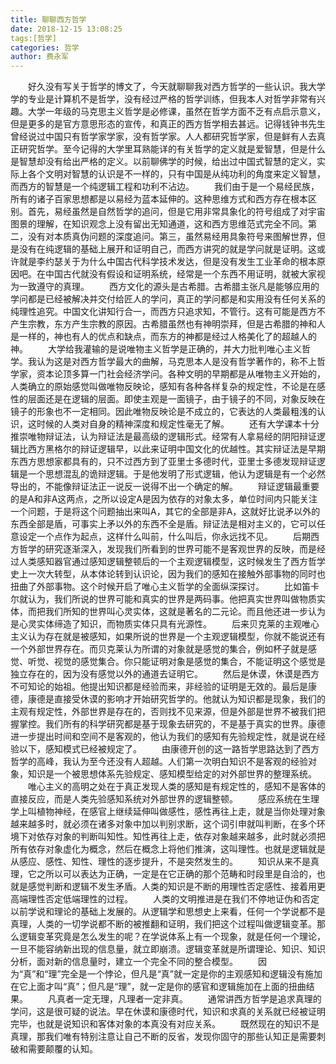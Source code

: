 ```yaml
---
title: 聊聊西方哲学
date: 2018-12-15 13:08:25
tags:[哲学]
categories: 哲学
author: 费永军
---
```

&emsp;&emsp;好久没有写关于哲学的博文了，今天就聊聊我对西方哲学的一些认识。我大学学的专业是计算机不是哲学，没有经过严格的哲学训练，但我本人对哲学非常有兴趣。大学一年级的马克思主义哲学是必修课，虽然在哲学方面不乏有点启示意义，但是更多的是官方意思形态的宣传，和真正的西方哲学相去甚远。记得钱钟书先生曾经说过中国只有哲学家学家，没有哲学家。人人都研究哲学家，但是鲜有人去真正研究哲学。至今记得的大学里耳熟能详的有关哲学的定义就是爱智慧，但是什么是智慧却没有给出严格的定义。以前聊佛学的时候，给出过中国式智慧的定义，实际上各个文明对智慧的认识是不一样的，只有中国是从纯功利的角度来定义智慧，而西方的智慧是一个纯逻辑工程和功利不沾边。
&emsp;&emsp;我们由于是一个易经民族，所有的诸子百家思想都是以易经为蓝本延伸的。这种思维方式和西方存在根本区别。首先，易经虽然是自然哲学的追问，但是它用非常具象化的符号组成了对宇宙图景的理解，在知识观念上没有留出无知通道，这和西方思维范式完全不同。第二，没有对本质真伪问题的深度追问。第三，虽然易经用具象符号来图解世界，但是没有在纯逻辑的基础上展开和证明自己，而西方讲究的就是学问就是证明。这或许就是李约瑟关于为什么中国古代科学技术发达，但是没有发生工业革命的根本原因吧。在中国古代就没有假设和证明系统，经常是一个东西不用证明，就被大家视为一致遵守的真理。
&emsp;&emsp;西方文化的源头是古希腊。古希腊主张凡是能够应用的学问都是已经被解决并交付给匠人的学问，真正的学问都是和实用没有任何关系的纯理性追究。中国文化讲知行合一，而西方只追求知，不管行。这有可能是西方不产生宗教，东方产生宗教的原因。古希腊虽然也有神明崇拜，但是古希腊的神和人是一样的，神也有人的优点和缺点，而东方的神都是经过人格美化了的超越人的神。
&emsp;&emsp;大学给我灌输的是说唯物主义哲学是正确的，并大力批判唯心主义哲学。我认为这是对西方哲学最大的曲解，马克思本人是没有哲学著作的，称不上哲学家，资本论顶多算一门社会经济学问。各种文明的早期都是从唯物主义开始的，人类确立的原始感觉叫做唯物反映论，感知有各种各样复杂的规定性，不论是在感性的层面还是在逻辑的层面。即使主观是一面镜子，由于镜子的不同，对象反映在镜子的形象也不一定相同。因此唯物反映论是不成立的，它表达的人类最粗浅的认识，这时候的人类对自身的精神深度和规定性毫无了解。
&emsp;&emsp;还有大学课本十分推崇唯物辩证法，认为辩证法是最高级的逻辑形式。经常有人拿易经的阴阳辩证逻辑比西方黑格尔的辩证逻辑早，以此来证明中国文化的优越性。其实辩证法是早期东西方思想家都具有的，只不过西方到了亚里士多德时代，亚里士多德发现辩证逻辑是一个思想混乱的诡辩逻辑。于是他发明了形式逻辑，他认为逻辑是有一个必然导出的，不能像辩证法正一说反一说得不出一个确定的解。
&emsp;&emsp;辩证逻辑最重要的是A和非A这两点，之所以设定A是因为依存的对象太多，单位时间内只能关注一个问题，于是将这个问题抽出来叫A，其它的全部是非A，这就好比说矛以外的东西全部是盾，可事实上矛以外的东西不全是盾。辩证法是相对主义的，它可以任意设定一个点作为起点，这样什么叫前，什么叫后，你永远找不见。
&emsp;&emsp;后期西方哲学的研究逐渐深入，发现我们所看到的世界可能不是客观世界的反映，而是经过人类感知器官通过感知逻辑整顿后的一个主观逻辑模型，这时候发生了西方哲学史上一次大转型，从本体论转到认识论，因为我们的感知在接触外部事物的同时也扭曲了外部事物。这个时候开启了唯心主义哲学的全面纵深探讨。
&emsp;&emsp;比如笛卡尔就认为，我们所说的世界可能和真实的世界是两码事。他把真实世界叫做物质实体，而把我们所知的世界叫心灵实体，这就是著名的二元论。而且他还进一步认为是心灵实体缔造了知识，而物质实体只具有光源性。
&emsp;&emsp;后来贝克莱的主观唯心主义认为存在就是被感知，如果所说的世界是一个主观逻辑模型，你就不能说还有一个外部世界存在。而贝克莱认为所谓的对象就是感觉的集合，例如杯子就是感觉、听觉、视觉的感觉集合。你只能证明对象是感觉的集合，不能证明这个感觉是独立存在的，因为没有感觉以外的通道去证明它。
&emsp;&emsp;然后是休谟，休谟是西方不可知论的始祖。他提出知识都是经验而来，非经验的证明是无效的。最后是康德，康德是直接受休谟的影响才开始研究哲学的。他就认为知识都是现象，我们的主观有规定性，外部世界是存在的，否则找不见来源，但是外部是世界不被我们把握掌控。我们所有的科学研究都是基于现象去研究的，不是基于真实的世界。康德进一步提出时间和空间不是客观的，他认为我们的感知有先验规定性，就是说在经验以下，感知模式已经被规定了。
&emsp;&emsp;由康德开创的这一路哲学思路达到了西方哲学的高峰，我认为至今还没有人超越。人们第一次明白知识不是客观的经验对象，知识是一个被思想体系先验规定、感知模型给定的对外部世界的整理系统。
&emsp;&emsp;唯心主义的高明之处在于真正发现人类的感知是有规定性的，感知不是客体的直接反应，而是人类先验感知系统对外部世界的逻辑整顿。
&emsp;&emsp;感应系统在生理学上叫植物神经，在感官上继续延伸叫做感性，感性再往上走，就是当你处理对象越来越多时，就必须在诸多对象中加以判别求断，这个词引申就叫判断，在多个环境下对依存对象的判断叫知性。知性再往上走，依存对象越来越多，此时就必须把所有依存对象虚化为概念，然后在概念上将他们推演，这叫理性。也就是逻辑就是从感应、感性、知性、理性的逐步提升，不是突然发生的。
&emsp;&emsp;知识从来不是真理，它之所以可以表达为正确，一定是在它正确的那个范畴和时段里是自洽的，也就是感觉判断和逻辑不发生矛盾。人类的知识是不断的用理性否定感性、接着用更高端理性否定低端理性的过程。
&emsp;&emsp;人类的文明推进是在我们不停地证伪和否定以前学说和理论的基础上发展的。从逻辑学和思想史上来看，任何一个学说都不是真理，人类的一切学说都不断的被推翻和证明，我们把这个过程叫做逻辑变革。那么逻辑变革究竟是怎么发生的呢？在学说体系上有一个现象，就是任何一个理论，一旦不能容纳新出现的信息量，就立即崩溃。逻辑变革就是所谓理论、知识、知识分析，面对新的信息量时，建立一个完全不同的整合模型。
&emsp;&emsp;因为“真”和“理”完全是一个悖论，但凡是“真”就一定是你的主观感知和逻辑没有施加在它上面才叫“真”；但凡是“理”，就一定是你的感官和逻辑施加在上面的扭曲结果。
&emsp;&emsp;凡真者一定无理，凡理者一定非真。
&emsp;&emsp;通常讲西方哲学是追求真理的学问，这是很可疑的说法。早在休谟和康德时代，知识和求真的关系就已经被证明完毕，也就是说知识和客体对象的本真没有对应关系。
&emsp;&emsp;既然现在的知识不是真理，那我们唯有特别注意让自己不断的反省，发现你固守的那些认知正是需要刺破和需要颠覆的认知。
